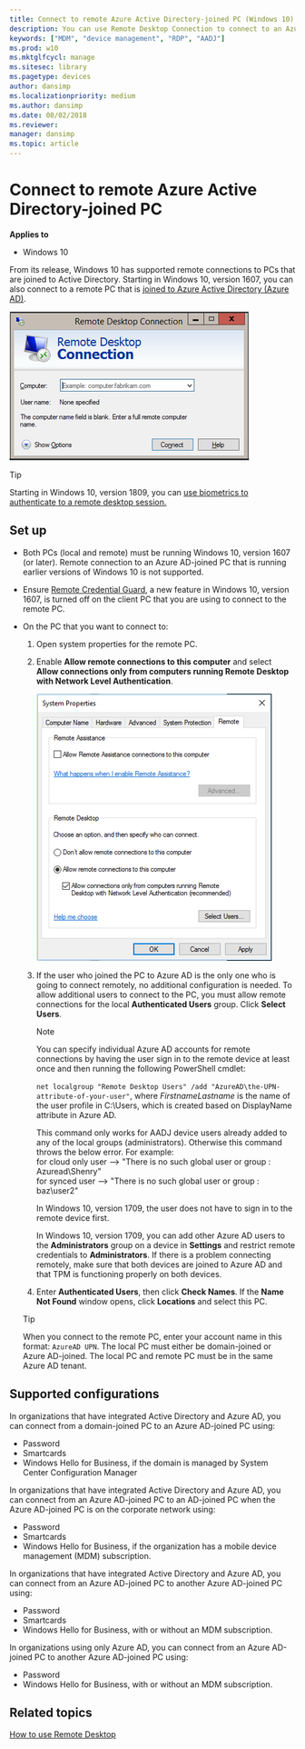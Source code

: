 ```yaml
---
title: Connect to remote Azure Active Directory-joined PC (Windows 10)
description: You can use Remote Desktop Connection to connect to an Azure AD-joined PC.
keywords: ["MDM", "device management", "RDP", "AADJ"]
ms.prod: w10
ms.mktglfcycl: manage
ms.sitesec: library
ms.pagetype: devices
author: dansimp
ms.localizationpriority: medium
ms.author: dansimp
ms.date: 08/02/2018
ms.reviewer: 
manager: dansimp
ms.topic: article
---
```


# Connect to remote Azure Active Directory-joined PC


**Applies to**

-   Windows 10

From its release, Windows 10 has supported remote connections to PCs that are joined to Active Directory. Starting in Windows 10, version 1607, you can also connect to a remote PC that is [joined to Azure Active Directory (Azure AD)](https://docs.microsoft.com/azure/active-directory/user-help/device-management-azuread-joined-devices-setup).

![Remote Desktop Connection client](images/rdp.png)

>[!TIP]
>Starting in Windows 10, version 1809, you can [use biometrics to authenticate to a remote desktop session.](https://docs.microsoft.com/windows/whats-new/whats-new-windows-10-version-1809#remote-desktop-with-biometrics)

## Set up

- Both PCs (local and remote) must be running Windows 10, version 1607 (or later). Remote connection to an Azure AD-joined PC that is running earlier versions of Windows 10 is not supported.
- Ensure [Remote Credential Guard](/windows/access-protection/remote-credential-guard), a new feature in Windows 10, version 1607, is turned off on the client PC that you are using to connect to the remote PC.
- On the PC that you want to connect to:
  1. Open system properties for the remote PC. 
  2. Enable **Allow remote connections to this computer** and select **Allow connections only from computers running Remote Desktop with Network Level Authentication**. 

     ![Allow remote connections to this computer](images/allow-rdp.png)

  3. If the user who joined the PC to Azure AD is the only one who is going to connect remotely, no additional configuration is needed. To allow additional users to connect to the PC, you must allow remote connections for the local **Authenticated Users** group. Click **Select Users**. 
     >[!NOTE]
     >You can specify individual Azure AD accounts for remote connections by having the user sign in to the remote device at least once and then running the following PowerShell cmdlet:
     >
     >`net localgroup "Remote Desktop Users" /add "AzureAD\the-UPN-attribute-of-your-user"`, where *FirstnameLastname* is the name of the user profile in C:\Users\, which is created based on DisplayName attribute in Azure AD.
     >
     > This command only works for AADJ device users already added to any of the local groups (administrators).
     > Otherwise this command throws the below error. For example: </br>
     > for cloud only user --> "There is no such global user or group : Azuread\Shenry" </br>
     > for synced user --> "There is no such global user or group : baz\user2" </br>
     >
     >In Windows 10, version 1709, the user does not have to sign in to the remote device first.
     >
     >In Windows 10, version 1709, you can add other Azure AD users to the **Administrators** group on a device in **Settings** and restrict remote credentials to **Administrators**. If there is a problem connecting remotely, make sure that both devices are joined to Azure AD and that TPM is functioning properly on both devices.

  4. Enter **Authenticated Users**, then click **Check Names**. If the **Name Not Found** window opens, click **Locations** and select this PC.

  >[!TIP]
  >When you connect to the remote PC, enter your account name in this format: `AzureAD UPN`. The local PC must either be domain-joined or Azure AD-joined. The local PC and remote PC must be in the same Azure AD tenant.

 
## Supported configurations
 
In organizations that have integrated Active Directory and Azure AD, you can connect from a domain-joined PC to an Azure AD-joined PC using:

- Password
- Smartcards
- Windows Hello for Business, if the domain is managed by System Center Configuration Manager

In organizations that have integrated Active Directory and Azure AD, you can connect from an Azure AD-joined PC to an AD-joined PC when the Azure AD-joined PC is on the corporate network using:

- Password
- Smartcards
- Windows Hello for Business, if the organization has a mobile device management (MDM) subscription. 

In organizations that have integrated Active Directory and Azure AD, you can connect from an Azure AD-joined PC to another Azure AD-joined PC using:

- Password
- Smartcards
- Windows Hello for Business, with or without an MDM subscription. 

 
In organizations using only Azure AD, you can connect from an Azure AD-joined PC to another Azure AD-joined PC using:

- Password
- Windows Hello for Business, with or without an MDM subscription. 



## Related topics

[How to use Remote Desktop](https://support.microsoft.com/instantanswers/ff521c86-2803-4bc0-a5da-7df445788eb9/how-to-use-remote-desktop)




 

 





